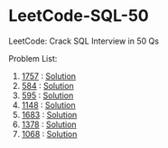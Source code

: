 # LeetCode-SQL-50

LeetCode: Crack SQL Interview in 50 Qs

Problem List: 

1. [1757](https://leetcode.com/problems/recyclable-and-low-fat-products/) : [Solution](Solutions/1757.md)
2. [584](https://leetcode.com/problems/find-customer-referee/) : [Solution](Solutions/584.md)
3. [595](https://leetcode.com/problems/big-countries/) : [Solution](Solutions/595.md)
4. [1148](https://leetcode.com/problems/article-views-i/) : [Solution](Solutions/1148.md)
5. [1683](https://leetcode.com/problems/invalid-tweets/) : [Solution](Solutions/1683.md)
6. [1378](https://leetcode.com/problems/replace-employee-id-with-the-unique-identifier/) : [Solution](Solutions/1378.md)
7. [1068](https://leetcode.com/problems/product-sales-analysis-i/) : [Solution](Solutions/1068.md)
